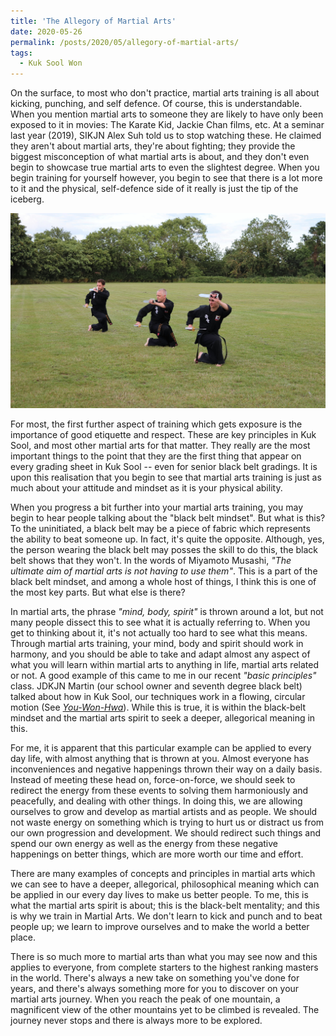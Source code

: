 ```yaml
---
title: 'The Allegory of Martial Arts'
date: 2020-05-26
permalink: /posts/2020/05/allegory-of-martial-arts/
tags:
  - Kuk Sool Won
---
```

On the surface, to most who don't practice, martial arts training is all about kicking, punching, and self defence. Of course, this is understandable. When you mention martial arts to someone they are likely to have only been exposed to it in movies: The Karate Kid, Jackie Chan films, etc. At a seminar last year (2019), SIKJN Alex Suh told us to stop watching these. He claimed they aren't about martial arts, they're about fighting; they provide the biggest misconception of what martial arts is about, and they don't even begin to showcase true martial arts to even the slightest degree. When you begin training for yourself however, you begin to see that there is a lot more to it and the physical, self-defence side of it really is just the tip of the iceberg. 

![KSW Short Swords](/images/KSW_Short_Swords.JPG)

For most, the first further aspect of training which gets exposure is the importance of good etiquette and respect. These are key principles in Kuk Sool, and most other martial arts for that matter. They really are the most important things to the point that they are the first thing that appear on every grading sheet in Kuk Sool -- even for senior black belt gradings. It is upon this realisation that you begin to see that martial arts training is just as much about your attitude and mindset as it is your physical ability. 

When you progress a bit further into your martial arts training, you may begin to hear people talking about the "black belt mindset". But what is this? To the uninitiated, a black belt may be a piece of fabric which represents the ability to beat someone up. In fact, it's quite the opposite. Although, yes, the person wearing the black belt may posses the skill to do this, the black belt shows that they won't. In the words of Miyamoto Musashi, *"The ultimate aim of martial arts is not having to use them"*. This is a part of the black belt mindset, and among a whole host of things, I think this is one of the most key parts. But what else is there?

In martial arts, the phrase *"mind, body, spirit"* is thrown around a lot, but not many people dissect this to see what it is actually referring to. When you get to thinking about it, it's not actually too hard to see what this means. Through martial arts training, your mind, body and spirit should work in harmony, and you should be able to take and adapt almost any aspect of what you will learn within martial arts to anything in life, martial arts related or not. A good example of this came to me in our recent *"basic principles"* class. JDKJN Martin (our school owner and seventh degree black belt) talked about how in Kuk Sool, our techniques work in a flowing, circular motion (See [*You-Won-Hwa*](https://kuksoolwonlowestoft.co.uk/the-theory-of-you-won-hwa/)). While this is true, it is within the black-belt mindset and the martial arts spirit to seek a deeper, allegorical meaning in this. 

For me, it is apparent that this particular example can be applied to every day life, with almost anything that is thrown at you. Almost everyone has inconveniences and negative happenings thrown their way on a daily basis. Instead of meeting these head on, force-on-force, we should seek to redirect the energy from these events to solving them harmoniously and peacefully, and dealing with other things. In doing this, we are allowing ourselves to grow and develop as martial artists and as people. We should not waste energy on something which is trying to hurt us or distract us from our own progression and development. We should redirect such things and spend our own energy as well as the energy from these negative happenings on better things, which are more worth our time and effort.

There are many examples of concepts and principles in martial arts which we can see to have a deeper, allegorical, philosophical meaning which can be applied in our every day lives to make us better people. To me, this is what the martial arts spirit is about; this is the black-belt mentality; and this is why we train in Martial Arts. We don't learn to kick and punch and to beat people up; we learn to improve ourselves and to make the world a better place.

There is so much more to martial arts than what you may see now and this applies to everyone, from complete starters to the highest ranking masters in the world. There's always a new take on something you've done for years, and there's always something more for you to discover on your martial arts journey. When you reach the peak of one mountain, a magnificent view of the other mountains yet to be climbed is revealed. The journey never stops and there is always more to be explored.